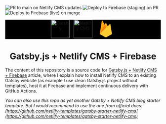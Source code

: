 ![PR to main on Netlify CMS updates](https://github.com/mausic/gatsby-netlify-sample/workflows/Create%20pull%20request%20to%20'main'%20on%20push%20to%20'publishing'/badge.svg)
![Deploy to Firebase (staging) on PR](https://github.com/mausic/gatsby-netlify-sample/workflows/Deploy%20to%20Firebase%20Hosting%20(staging)%20on%20PR/badge.svg)
![Deploy to Firebase (live) on merge](https://github.com/mausic/gatsby-netlify-sample/workflows/Deploy%20to%20Firebase%20Hosting%20(live)%20on%20merge/badge.svg)

<p align="center" style="background-color: black">
  <span style="padding-right: 10px">
  <a href="https://www.gatsbyjs.com">
    <img alt="Gatsby" src="https://www.gatsbyjs.com/Gatsby-Monogram.svg" width="60" />
  </a>
  </span>
  <span style="padding-right: 10px">
  <a href="https://www.netlifycms.org/">
    <img alt="Netlify CMS" src="https://d33wubrfki0l68.cloudfront.net/1f4ce04369d08e4f8c3a7ca30a11c4873fda2ae1/3cf4e/static/netlify-cms-logo-5a5d3304b7d2d77ea281363a71dcc970.svg" height="60" />
  </a>
  </span>
  <a href="https://firebase.google.com/">
    <svg height="60" xmlns="http://www.w3.org/2000/svg" viewBox="0 0 192 192"><defs><linearGradient id="d" x1="-108.63" y1="-692.24" x2="-58.56" y2="-742.31" gradientTransform="matrix(2.67 0 0 -2.67 317.23 -1808)" gradientUnits="userSpaceOnUse"><stop offset="0" stop-color="#fff" stop-opacity=".1"></stop><stop offset="1" stop-color="#fff" stop-opacity="0"></stop></linearGradient><linearGradient id="b" x1="56.9" y1="102.54" x2="48.9" y2="98.36" gradientUnits="userSpaceOnUse"><stop offset="0" stop-color="#a52714"></stop><stop offset=".4" stop-color="#a52714" stop-opacity=".5"></stop><stop offset=".8" stop-color="#a52714" stop-opacity="0"></stop></linearGradient><linearGradient id="c" x1="90.89" y1="90.91" x2="87.31" y2="87.33" gradientUnits="userSpaceOnUse"><stop offset="0" stop-color="#a52714" stop-opacity=".8"></stop><stop offset=".5" stop-color="#a52714" stop-opacity=".21"></stop><stop offset="1" stop-color="#a52714" stop-opacity="0"></stop></linearGradient><clipPath id="a"><path d="M143.41 47.34a4 4 0 00-6.77-2.16L115.88 66 99.54 34.89a4 4 0 00-7.08 0l-8.93 17-22.4-41.77a4 4 0 00-7.48 1.28L32 150l57.9 32.46a12 12 0 0011.7 0L160 150z"></path></clipPath></defs><g clip-path="url(#a)"><path d="M32 150L53.66 11.39a4 4 0 017.48-1.27l22.4 41.78 8.93-17a4 4 0 017.08 0L160 150z" fill="#ffa000"></path><path opacity=".12" fill="url(#b)" d="M106 9L0 0v192l32-42L106 9z"></path><path d="M106.83 96.01l-23.3-44.12L32 150l74.83-53.99z" fill="#f57c00"></path><path opacity=".2" fill="url(#c)" d="M0 0h192v192H0z"></path><path d="M160 150L143.41 47.34a4 4 0 00-6.77-2.16L32 150l57.9 32.47a12 12 0 0011.7 0z" fill="#ffca28"></path><path d="M143.41 47.34a4 4 0 00-6.77-2.16L115.88 66 99.54 34.89a4 4 0 00-7.08 0l-8.93 17-22.4-41.77a4 4 0 00-7.48 1.28L32 150h-.08l.07.08.57.28L115.83 67l20.78-20.8a4 4 0 016.78 2.16l16.45 101.74.16-.1zM32.19 149.81L53.66 12.39a4 4 0 017.48-1.28l22.4 41.78 8.93-17a4 4 0 017.08 0l16 30.43z" fill="#fff" fill-opacity=".2"></path><path d="M101.6 181.49a12 12 0 01-11.7 0l-57.76-32.4-.14.91 57.9 32.46a12 12 0 0011.7 0L160 150l-.15-.92z" style="isolation:isolate" fill="#a52714" opacity=".2"></path><path d="M143.41 47.34a4 4 0 00-6.77-2.16L115.88 66 99.54 34.89a4 4 0 00-7.08 0l-8.93 17-22.4-41.77a4 4 0 00-7.48 1.28L32 150l57.9 32.46a12 12 0 0011.7 0L160 150z" fill="url(#d)"></path></g></svg>
  </a>
</p>

<h1 align="center">
  Gatsby.js + Netlify CMS + Firebase
</h1>

The content of this repository is a source code for [Gatsby.js + Netlify CMS + Firebase](https://ryndia.me/gatsby-js-netlify-cms-firebase-hosting) article, where I explain how to install Netlify CMS to an existing Gatsby website (as example I use clean Gatsby.js project without templates), host it at Firebase and implement continuous delivery with GitHub Actions.

_You can also use this repo as yet another Gatsby + Netlify CMS blog starter template. But I would recommend to use the one from official docs: [https://github.com/netlify-templates/gatsby-starter-netlify-cms](https://github.com/netlify-templates/gatsby-starter-netlify-cms)_
